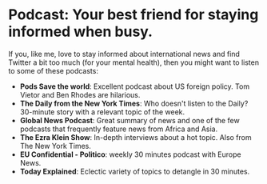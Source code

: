 

#  Podcast: Your best friend for staying informed when busy. 

If you, like me, love to stay informed about international news and find Twitter a bit too much (for your mental health), then you might want to listen to some of these podcasts:

- **Pods Save the world**: Excellent podcast about US foreign policy. Tom Vietor and Ben Rhodes are hilarious. 
- **The Daily from the New York Times**: Who doesn't listen to the Daily? 30-minute story with a relevant topic of the week.   
- **Global News Podcast**: Great summary of news and one of the few podcasts that frequently feature news from Africa and Asia.
- **The Ezra Klein Show**: In-depth interviews about a hot topic. Also from The New York Times. 
- **EU Confidential - Politico**: weekly 30 minutes podcast with Europe News. 
- **Today Explained**: Eclectic variety of topics to detangle in 30 minutes.     
